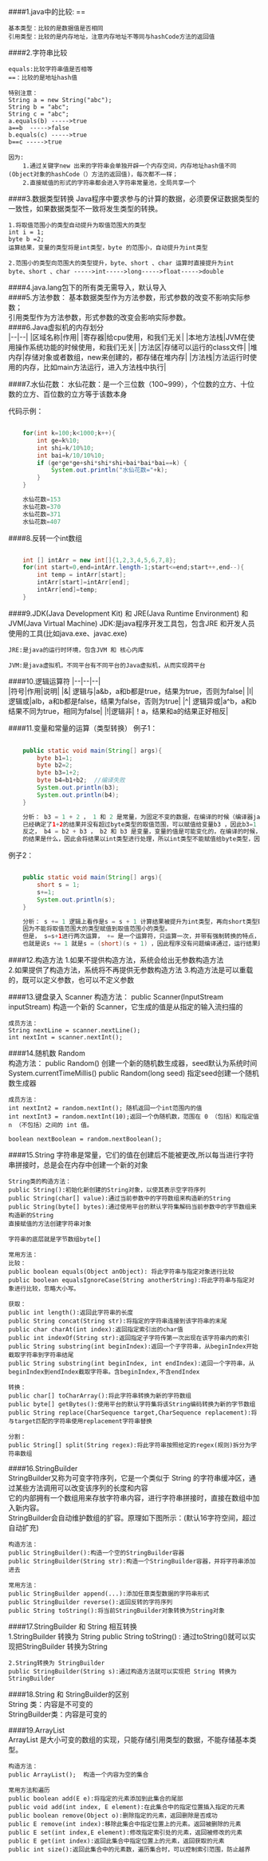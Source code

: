 ####1.java中的比较: == 

	基本类型：比较的是数据值是否相同 
	引用类型：比较的是内存地址，注意内存地址不等同与hashCode方法的返回值

####2.字符串比较 
	
	equals:比较字符串值是否相等 
	==：比较的是地址hash值 

	特别注意：
	String a = new String("abc");
	String b = "abc";
	String c = "abc";
	a.equals(b) ----->true
	a==b  ----->false
	b.equals(c) ----->true
	b==c ----->true

	因为:  
		1.通过关键字new 出来的字符串会单独开辟一个内存空间，内存地址hash值不同(Object对象的hashCode（）方法的返回值)，每次都不一样；    
		2.直接赋值的形式的字符串都会进入字符串常量池，全局共享一个  

####3.数据类型转换 
	Java程序中要求参与的计算的数据，必须要保证数据类型的一致性，如果数据类型不一致将发生类型的转换。   

	1.将取值范围小的类型自动提升为取值范围大的类型 
	int i = 1;
	byte b =2; 
	运算结果，变量的类型将是int类型，byte 的范围小，自动提升为int类型    
	
	2.范围小的类型向范围大的类型提升，byte、short 、char 运算时直接提升为int 
	byte、short 、char ----->int----->long----->float----->double
	
####4.java.lang包下的所有类无需导入，默认导入      
####5.方法参数： 
	基本数据类型作为方法参数，形式参数的改变不影响实际参数；  
	引用类型作为方法参数，形式参数的改变会影响实际参数。    
####6.Java虚拟机的内存划分  
|--|--|
|区域名称|作用|
|寄存器|给cpu使用，和我们无关|
|本地方法栈|JVM在使用操作系统功能的时候使用，和我们无关|
|方法区|存储可以运行的class文件|
|堆内存|存储对象或者数组，new来创建的，都存储在堆内存|
|方法栈|方法运行时使用的内存，比如main方法运行，进入方法栈中执行|  

####7.水仙花数： 
	水仙花数：是一个三位数（100~999），个位数的立方、十位数的立方、百位数的立方等于该数本身  

代码示例：
```java

	for(int k=100;k<1000;k++){
		int ge=k%10;
		int shi=k/10%10;
		int bai=k/10/10%10;
		if (ge*ge*ge+shi*shi*shi+bai*bai*bai==k) {
			System.out.println("水仙花数="+k);
		}
	}

	水仙花数=153
	水仙花数=370
	水仙花数=371
	水仙花数=407

```

####8.反转一个int数组  
```java 

	int [] intArr = new int[]{1,2,3,4,5,6,7,8};
	for(int start=0,end=intArr.length-1;start<=end;start++,end--){
		int temp = intArr[start];
		intArr[start]=intArr[end];
		intArr[end]=temp;
	}
```   

####9.JDK(Java Development Kit) 和 JRE(Java Runtime Environment)  和 JVM(Java Virtual Machine)
	JDK:是java程序开发工具包，包含JRE 和开发人员使用的工具(比如java.exe、javac.exe) 
		
	JRE:是java的运行时环境，包含JVM 和 核心内库   
	
	JVM:是java虚拟机，不同平台有不同平台的Java虚拟机，从而实现跨平台


####10.逻辑运算符
|--|--|--|  
|符号|作用|说明|
|&| 逻辑与|a&b，a和b都是true，结果为true，否则为false|
|I| 逻辑或|aIb，a和b都是false，结果为false，否则为true|
|^| 逻辑异或|a^b，a和b结果不同为true，相同为false|
|!|逻辑非|！a，结果和a的结果正好相反|  

####11.变量和常量的运算（类型转换） 
例子1：  

```java
	
	public static void main(String[] args){
		byte b1=1;
		byte b2=2;
		byte b3=1+2;
		byte b4=b1+b2;  //编译失败
		System.out.println(b3);
		System.out.println(b4);
	}

	分析： b3 = 1 + 2 ， 1 和 2 是常量，为固定不变的数据，在编译的时候（编译器javac），  
	已经确定了1+2的结果并没有超过byte类型的取值范围，可以赋值给变量b3 ，因此b3=1 + 2 是正确的。   
	反之， b4 = b2 + b3 ， b2 和 b3 是变量，变量的值是可能变化的，在编译的时候，编译器javac不确定b2+b3    
	的结果是什么，因此会将结果以int类型进行处理，所以int类型不能赋值给byte类型，因此编译失败。

```  

例子2：  

```java 

	public static void main(String[] args){
		short s = 1;
		s+=1;
		System.out.println(s);
	}

	分析： s += 1 逻辑上看作是s = s + 1 计算结果被提升为int类型，再向short类型赋值时发生错误，  
	因为不能将取值范围大的类型赋值到取值范围小的类型。    
	但是， s=s+1进行两次运算， += 是一个运算符，只运算一次，并带有强制转换的特点，   
	也就是说s += 1 就是s = (short)(s + 1) ，因此程序没有问题编译通过，运行结果是2
```

####12.构造方法 
	1.如果不提供构造方法，系统会给出无参数构造方法  
	2.如果提供了构造方法，系统将不再提供无参数构造方法
	3.构造方法是可以重载的，既可以定义参数，也可以不定义参数     

####13.键盘录入 Scanner 
	构造方法：
	public Scanner(InputStream inputStream) 构造一个新的 Scanner，它生成的值是从指定的输入流扫描的 

	成员方法： 
	String nextLine = scanner.nextLine();
	int nextInt = scanner.nextInt();    

####14.随机数  Random  
	构造方法： 
	public Random()  创建一个新的随机数生成器，seed默认为系统时间System.currentTimeMillis()
	public Random(long seed) 指定seed创建一个随机数生成器  

	成员方法： 
	int nextInt2 = random.nextInt(); 随机返回一个int范围内的值
	int nextInt3 = random.nextInt(10);返回一个伪随机数，范围在 0 （包括）和指定值 n （不包括）之间的 int 值。

	boolean nextBoolean = random.nextBoolean();

####15.String 
	字符串是常量，它们的值在创建后不能被更改,所以每当进行字符串拼接时，总是会在内存中创建一个新的对象

	String类的构造方法：  
	public String():初始化新创建的String对象，以使其表示空字符序列  
	public String(char[] value):通过当前参数中的字符数组来构造新的String  
	public String(byte[] bytes):通过使用平台的默认字符集解码当前参数中的字节数组来构造新的String  
	直接赋值的方法创建字符串对象  

	字符串的底层就是字节数组byte[]

	常用方法： 
	比较：
	public boolean equals(Object anObject): 将此字符串与指定对象进行比较  
	public boolean equalsIgnoreCase(String anotherString):将此字符串与指定对象进行比较，忽略大小写。  
	
	获取：
	public int length():返回此字符串的长度  
	public String concat(String str):将指定的字符串连接到该字符串的末尾   
	public char charAt(int index):返回指定索引出的char值  
	public int indexOf(String str):返回指定子字符传第一次出现在该字符串内的索引  
	public String substring(int beginIndex):返回一个子字符串，从beginIndex开始截取字符串到字符串结尾
	public String substring(int beginIndex, int endIndex):返回一个字符串，从beginIndex到endIndex截取字符串。含beginIndex,不含endIndex   
	
	转换：    
	public char[] toCharArray():将此字符串转换为新的字符数组 
	public byte[] getBytes():使用平台的默认字符集将该String编码转换为新的字节数组   
	public String replace(CharSequence target,CharSequence replacement):将与target匹配的字符串使用replacement字符串替换  

	分割：   
	public String[] split(String regex):将此字符串按照给定的regex(规则)拆分为字符串数组  

####16.StringBuilder     
	StringBuilder又称为可变字符序列，它是一个类似于 String 的字符串缓冲区，通过某些方法调用可以改变该序列的长度和内容  
	它的内部拥有一个数组用来存放字符串内容，进行字符串拼接时，直接在数组中加入新内容。   
	StringBuilder会自动维护数组的扩容。原理如下图所示：(默认16字符空间，超过自动扩充)  

	构造方法： 
	public StringBuilder():构造一个空的StringBuilder容器 
	public StringBuilder(String str):构造一个StringBuilder容器，并将字符串添加进去   

	常用方法： 
	public StringBuilder append(...):添加任意类型数据的字符串形式   
	public StringBuilder reverse():返回反转的字符序列  
	public String toString():将当前StringBuilder对象转换为String对象   

####17.StringBuilder 和 String 相互转换  
	1.StringBuilder 转换为 String 
	public String toString() : 通过toString()就可以实现把StringBuilder 转换为String   
	
	2.String转换为 StringBuilder  
	public StringBuilder(String s):通过构造方法就可以实现把 String 转换为 StringBuilder    
  
####18.String 和 StringBuilder的区别  
	String 类：内容是不可变的  
	StringBuilder类：内容是可变的    

####19.ArrayList  
	ArrayList 是大小可变的数组的实现，只能存储引用类型的数据，不能存储基本类型。    
	
	构造方法： 
	public ArrayList();  构造一个内容为空的集合       
	
	常用方法和遍历   
	public boolean add(E e):将指定的元素添加到此集合的尾部    
	public void add(int index, E element):在此集合中的指定位置插入指定的元素   
	public boolean remove(Object o):删除指定的元素，返回删除是否成功  
	public E remove(int index):移除此集合中指定位置上的元素。返回被删除的元素 
	public E set(int index,E element):修改指定索引处的元素，返回被修改的元素  
	public E get(int index):返回此集合中指定位置上的元素，返回获取的元素    
	public int size():返回此集合中的元素数，遍历集合时，可以控制索引范围，防止越界   

	


